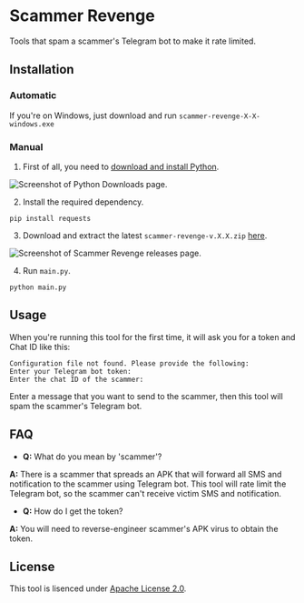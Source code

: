 
# Scammer Revenge

Tools that spam a scammer's Telegram bot to make it rate limited.

## Installation

### Automatic
If you're on Windows, just download and run `scammer-revenge-X-X-windows.exe`

### Manual

1. First of all, you need to [download and install Python](https://python.org/downloads).

![Screenshot of Python Downloads page.](https://github.com/Fluntyy/scammer-revenge/assets/106996695/2f118958-ba70-4198-8af8-acfcf4acba15)

2. Install the required dependency.
```
pip install requests
```

3. Download and extract the latest `scammer-revenge-v.X.X.zip` [here](https://github.com/Fluntyy/scammer-revenge/releases/latest).

![Screenshot of Scammer Revenge releases page.](https://github.com/Fluntyy/scammer-revenge/assets/106996695/10c37635-880d-466f-8941-e5f1c8aad273)

4. Run `main.py`.
```
python main.py
```

## Usage
When you're running this tool for the first time, it will ask you for a token and Chat ID like this:
```
Configuration file not found. Please provide the following:
Enter your Telegram bot token:
Enter the chat ID of the scammer: 
```

Enter a message that you want to send to the scammer, then this tool will spam the scammer's Telegram bot.

## FAQ

* **Q:** What do you mean by 'scammer'?
  
**A:** There is a scammer that spreads an APK that will forward all SMS and notification to the scammer using Telegram bot. This tool will rate limit the Telegram bot, so the scammer can't receive victim SMS and notification.

* **Q:** How do I get the token?
  
**A:** You will need to reverse-engineer scammer's APK virus to obtain the token.

## License

This tool is lisenced under [Apache License 2.0](https://choosealicense.com/licenses/apache-2.0/).

